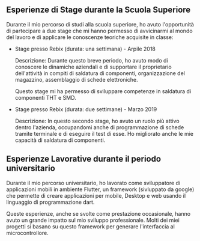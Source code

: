 ## Esperienze di Stage durante la Scuola Superiore
Durante il mio percorso di studi alla scuola superiore, ho avuto l'opportunità di partecipare a due stage che mi hanno permesso di avvicinarmi al mondo del lavoro e di applicare le conoscenze teoriche acquisite in classe:

- Stage presso Rebix (durata: una settimana) - Arpile 2018

    Descrizione: Durante questo breve periodo, ho avuto modo di conoscere le dinamiche aziendali e di supportare il proprietario dell'attività in compiti di saldatura di componenti, organizzazione del magazzino, assemblaggio di schede elettroniche.

    Questo stage mi ha permesso di sviluppare competenze in saldatura di componenti THT e SMD.

- Stage presso Rebix (durata: due settimane) - Marzo 2019

    Descrizione: In questo secondo stage, ho avuto un ruolo più attivo dentro l'azienda, occupandomi anche di programmazione di schede tramite terminale e di eseguire il test di esse. Ho migliorato anche le mie capacità di saldatura di componenti.

## Esperienze Lavorative durante il periodo universitario
Durante il mio percorso universitario, ho lavorato come sviluppatore di applicazioni mobili in ambiente Flutter, un framework (sivluppato da google) che permette di creare applicazioni per mobile, Desktop e web usando il linguaggio di programmazione dart. 

Queste esperienze, anche se svolte come prestazione occasionale, hanno avuto un grande impatto sul mio sviluppo professionale.
Molti dei miei progetti si basano su questo framework per generare l'interfaccia al microcontrollore.
